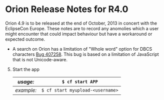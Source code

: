 Orion Release Notes for R4.0
============================

Orion 4.9 is to be released at the end of October, 2013 in concert with the EclipseCon Europe.  These notes are to record any anomolies which a user might encounter that could impact behaviour but have a workaround or expected outcome.

* A search on Orion has a limitation of "Whole word" option for DBCS characters [Bug 407258](https://bugs.eclipse.org/bugs/show_bug.cgi?id=407258 "Bug 407258"). This bug is based on a limitation of JavaScript that is not Unicode-aware.


5. Start the app
 
    | *usage:*   | `$ cf start APP`                 |
    |------------|----------------------------------|
    | *example:* | `$ cf start myupload-<username>` |